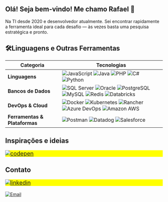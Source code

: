 ## Olá! Seja bem-vindo! Me chamo Rafael 👋
Na TI desde 2020 e desenvolvedor atualmente. Sei encontrar rapidamente a ferramenta ideal para cada desafio — às vezes basta uma pesquisa estratégica e pronto.

## 🛠Linguagens e Outras Ferramentas
| Categoria | Tecnologias |
|-----------|-------------|
|  **Linguagens** | ![JavaScript](https://img.shields.io/badge/JavaScript-F7DF1E?style=flat-square&logo=javascript&logoColor=black) ![Java](https://img.shields.io/badge/Java-ED8B00?style=flat-square&logo=java&logoColor=white) ![PHP](https://img.shields.io/badge/PHP-777BB4?style=flat-square&logo=php&logoColor=white) ![C#](https://img.shields.io/badge/C%23-239120?style=flat-square&logo=c-sharp&logoColor=white) ![Python](https://img.shields.io/badge/Python-3776AB?style=flat-square&logo=python&logoColor=white) |
|  **Bancos de Dados** | ![SQL Server](https://img.shields.io/badge/SQL%20Server-CC2927?style=flat-square&logo=microsoftsqlserver&logoColor=white) ![Oracle](https://img.shields.io/badge/Oracle-F80000?style=flat-square&logo=oracle&logoColor=white) ![PostgreSQL](https://img.shields.io/badge/PostgreSQL-4169E1?style=flat-square&logo=postgresql&logoColor=white) ![MySQL](https://img.shields.io/badge/MySQL-4479A1?style=flat-square&logo=mysql&logoColor=white) ![Redis](https://img.shields.io/badge/Redis-DC382D?style=flat-square&logo=redis&logoColor=white) ![Databricks](https://img.shields.io/badge/Databricks-FF3621?style=flat-square&logo=databricks&logoColor=white) |
|  **DevOps & Cloud** | ![Docker](https://img.shields.io/badge/Docker-2496ED?style=flat-square&logo=docker&logoColor=white) ![Kubernetes](https://img.shields.io/badge/Kubernetes-326CE5?style=flat-square&logo=kubernetes&logoColor=white) ![Rancher](https://img.shields.io/badge/Rancher-0075A8?style=flat-square&logo=rancher&logoColor=white) ![Azure DevOps](https://img.shields.io/badge/Azure%20DevOps-0078D7?style=flat-square&logo=azuredevops&logoColor=white) ![Amazon AWS](https://img.shields.io/badge/AWS-232F3E?style=flat-square&logo=amazonaws&logoColor=white) |
|  **Ferramentas & Plataformas** | ![Postman](https://img.shields.io/badge/Postman-FF6C37?style=flat-square&logo=postman&logoColor=white) ![Datadog](https://img.shields.io/badge/Datadog-632CA6?style=flat-square&logo=datadog&logoColor=white) ![Salesforce](https://img.shields.io/badge/Salesforce-00A1E0?style=flat-square&logo=salesforce&logoColor=white) |

## Inspirações e ideias

<p align="left" style="background:yellow; font-size:18px;">
<a href="https://codepen.io/leafcarvalho/collections/public" target="_blank">
  <img align="center" src="https://img.shields.io/badge/-Codepen-05122A?style=flat&logo=codepen&logoWidth=30" alt="codepen"/>
</a>
</p>

## Contato

<p align="left" style="background:yellow; font-size:18px;">
<a href="https://www.linkedin.com/in/rafaelcarvalhosl" target="_blank">
  <img src="https://img.shields.io/badge/LinkedIn-rafaelcarvalhosl-000000?style=flat&logo=linkedin&logoColor=white" alt="linkedin"/>
</a>
  
[![Email](https://img.shields.io/badge/Email-Yahoo-6001D2?style=flat&logo=yahoo&logoColor=white)](mailto:rafaeldecarvalhodasilva01@yahoo.com.br)

</p>

